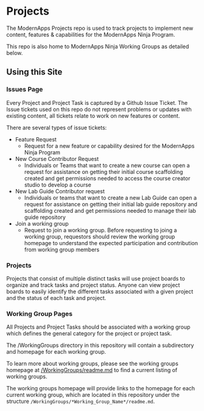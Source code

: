 # Projects
The ModernApps Projects repo is used to track projects to implement new content, features & capabilities for the ModernApps Ninja Program. 

This repo is also home to ModernApps Ninja Working Groups as detailed below.

## Using this Site

### Issues Page

Every Project and Project Task is captured by a Github Issue Ticket. The Issue tickets used on this repo do not represent problems or updates with existing content, all tickets relate to work on new features or content. 

There are several types of issue tickets:

- Feature Request
  - Request for a new feature or capability desired for the ModernApps Ninja Program
- New Course Contributor Request
  - Individuals or Teams that want to create a new course can open a request for assistance on getting their initial course scaffolding created and get permissions needed to access the course creator studio to develop a course
- New Lab Guide Contributor request
  - Individuals or teams that want to create a new Lab Guide can open a request for assistance on getting their initial lab guide repository and scaffolding created and get permissions needed to manage their lab guide repository
- Join a working group
  - Request to join a working group. Before requesting to joing a working group, requestors should review the working group homepage to understand the expected participation and contribution from working group members
  
### Projects
 
Projects that consist of multiple distinct tasks will use project boards to organize and track tasks and project status. Anyone can view project boards to easily identify the different tasks associated with a given project and the status of each task and project. 
 
### Working Group Pages
 
All Projects and Project Tasks should be associated with a working group which defines the general category for the project or project task.
 
The /WorkingGroups directory in this repository will contain a subdirectory and homepage for each working group. 
 
To learn more about working groups, please see the working groups homepage at [/WorkingGroups/readme.md](./WorkingGroups/readme.md) to find a current listing of working groups. 
 
The working groups homepage will provide links to the homepage for each current working group, which are located in this repository under the structure `/WorkingGroups/*Working_Group_Name*/readme.md`.
